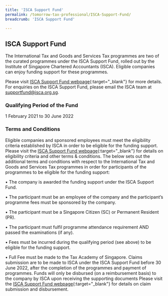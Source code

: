 ```yaml
---
title: 'ISCA Support Fund'
permalink: /tomorrow-tax-professional/ISCA-Support-Fund/
breadcrumb: 'ISCA Support Fund'

---
```



## ISCA Support Fund

The International Tax and Goods and Services Tax programmes are two of the curated programmes under the ISCA Support Fund, rolled out by the Institute of Singapore Chartered Accountants (ISCA). Eligible companies can enjoy funding support for these programmes.

Please visit [ISCA Support Fund webpage](https://isca.org.sg/covid-19-series/isca-support-fund/isca-support-fund---for-smps)(:target="_blank"} for more details. For enquiries on the ISCA Support Fund, please email the ISCA team at supportfund@isca.org.sg. 


### **Qualifying Period of the Fund**

1 February 2021 to 30 June 2022

### **Terms and Conditions**

Eligible companies and sponsored employees must meet the eligibility criteria established by ISCA in order to be eligible for the funding support. Please visit the [ISCA Support Fund webpage](https://isca.org.sg/covid-19-series/isca-support-fund/isca-support-fund---for-smps)(:target="_blank"} for details on eligibility criteria and other terms & conditions. The below sets out the additional terms and conditions with respect to the International Tax and Goods and Services Tax programmes in order for participants of the programmes to be eligible for the funding support:

•	The company is awarded the funding support under the ISCA Support Fund. 

•	The participant must be an employee of the company and the participant’s programme fees must be sponsored by the company. 

•	The participant must be a Singapore Citizen (SC) or Permanent Resident (PR). 

•	The participant must fulfil programme attendance requirement AND passed the examinations (if any). 

•	Fees must be incurred during the qualifying period (see above) to be eligible for the funding support. 

•	Full Fee must be made to the Tax Academy of Singapore. Claims submission are to be made to ISCA under the ISCA Support Fund before 30 June 2022, after the completion of the programmes and payment of programmes. Funds will only be disbursed (on a reimbursement basis) to the company by ISCA upon receiving the supporting documents  Please visit the [ISCA Support Fund webpage](https://isca.org.sg/covid-19-series/isca-support-fund/isca-support-fund---for-smps)(:target="_blank"} for details on claim submission and disbursement.



